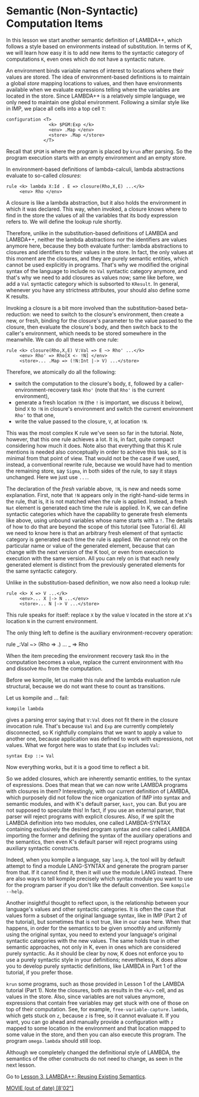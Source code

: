 <!-- Copyright (c) 2012-2019 K Team. All Rights Reserved. -->

# Semantic (Non-Syntactic) Computation Items

In this lesson we start another semantic definition of LAMBDA++, which
follows a style based on environments instead of substitution.  In terms of
K, we will learn how easy it is to add new items to the syntactic category
of computations `K`, even ones which do not have a syntactic nature.

An environment binds variable names of interest to locations where their
values are stored.  The idea of environment-based definitions is to maintain
a global *store* mapping locations to values, and then have environments
available when we evaluate expressions telling where the variables are
located in the store.  Since LAMBDA++ is a relatively simple language, we
only need to maintain one global environment.  Following a similar style
like in IMP, we place all cells into a top cell `T`:

    configuration <T>
                    <k> $PGM:Exp </k>
                    <env> .Map </env>
                    <store> .Map </store>
                  </T>

Recall that `$PGM` is where the program is placed by `krun` after parsing.  So
the program execution starts with an empty environment and an empty store.

In environment-based definitions of lambda-calculi, lambda abstractions
evaluate to so-called *closures*:

    rule <k> lambda X:Id . E => closure(Rho,X,E) ...</k>
	     <env> Rho </env>

A closure is like a lambda abstraction, but it also holds the environment
in which it was declared.  This way, when invoked, a closure knows where to
find in the store the values of all the variables that its body expression
refers to.  We will define the lookup rule shortly.

Therefore, unlike in the substitution-based definitions of LAMBDA and
LAMBDA++, neither the lambda abstractions nor the identifiers are values
anymore here, because they both evaluate further: lambda abstractions to
closures and identifiers to their values in the store.  In fact, the only
values at this moment are the closures, and they are purely semantic entities,
which cannot be used explicitly in programs.  That's why we modified the
original syntax of the language to include no `Val` syntactic category
anymore, and that's why we need to add closures as values now; same like
before, we add a `Val` syntactic category which is subsorted
to `KResult`.  In general, whenever you have any strictness attributes,
your should also define some K results.

Invoking a closure is a bit more involved than the substitution-based
beta-reduction: we need to switch to the closure's environment, then create a
new, or fresh, binding for the closure's parameter to the value passed to the
closure, then evaluate the closure's body, and then switch back to the
caller's environment, which needs to be stored somewhere in the meanwhile.
We can do all these with one rule:

    rule <k> closure(Rho,X,E) V:Val => E ~> Rho' ...</k>
         <env> Rho' => Rho[X <- !N] </env>
         <store>... .Map => (!N:Int |-> V) ...</store>

Therefore, we atomically do all the following:

- switch the computation to the closure's body, `E`, followed by a
caller-environment-recovery task `Rho'` (note that `Rho'` is the
current environment),
- generate a fresh location `!N` (the `!` is important, we discuss it below),
bind `X` to `!N` in closure's environment and switch the current environment
`Rho'` to that one,
- write the value passed to the closure, `V`, at location `!N`.

This was the most complex K rule we've seen so far in the tutorial.  Note,
however, that this one rule achieves a lot.  It is, in fact, quite compact
considering how much it does.  Note also that everything that this K rule
mentions is needed also conceptually in order to achieve this task, so it
is minimal from that point of view.  That would not be the case if we
used, instead, a conventional rewrite rule, because we would have had to
mention the remaining store, say `Sigma`, in both sides of the rule, to say
it stays unchanged.  Here we just use `...`.

The declaration of the *fresh* variable above, `!N`, is new and needs
some explanation.  First, note that `!N` appears only in the right-hand-side
terms in the rule, that is, it is not matched when the rule is applied.
Instead, a fresh `Nat` element is generated each time the rule is applied.
In K, we can define syntactic categories which have the capability to
generate fresh elements like above, using unbound variables whose name starts
with a `!`.  The details of how to do that are beyond the scope of this
tutorial (see Tutorial 6).  All we need to know here is that an arbitrary
fresh element of that syntactic category is generated each time the rule
is applied.  We cannot rely on the particular name or value of the generated
element, because that can change with the next version of the K tool, or
even from execution to execution with the same version.  All you can rely
on is that each newly generated element is distinct from the previously
generated elements for the same syntactic category.

Unlike in the substitution-based definition, we now also need a lookup rule:

    rule <k> X => V ...</k>
         <env>... X |-> N ...</env>
         <store>... N |-> V ...</store>

This rule speaks for itself: replace `X` by the value `V` located in the store
at `X`'s location `N` in the current environment.

The only thing left to define is the auxiliary environment-recovery operation:

  rule <k> _:Val ~> (Rho => .) ...</k> <env> _ => Rho </env>

When the item preceding the environment recovery task `Rho` in the
computation becomes a value, replace the current environment with `Rho`
and dissolve `Rho` from the computation.

Before we kompile, let us make this rule and the lambda evaluation rule
structural, because we do not want these to count as transitions.

Let us kompile and ... fail:

    kompile lambda

gives a parsing error saying that `V:Val` does not fit there in the closure
invocation rule.  That's because `Val` and `Exp` are currently completely
disconnected, so K rightfully complains that we want to apply a value to
another one, because application was defined to work with expressions, not
values.  What we forgot here was to state that `Exp` includes `Val`:

    syntax Exp ::= Val

Now everything works, but it is a good time to reflect a bit.

So we added closures, which are inherently semantic entities, to the syntax
of expressions.  Does that mean that we can now write LAMBDA programs with
closures in them?  Interestingly, with our current definition of LAMBDA,
which purposely did not follow the nice organization of IMP into syntax and
semantic modules, and with K's default parser, `kast`, you can.  But you are
not supposed to speculate this!  In fact, if you use an external parser, that
parser will reject programs with explicit closures.  Also, if we split the
LAMBDA definition into two modules, one called LAMBDA-SYNTAX containing
exclusively the desired program syntax and one called LAMBDA importing the
former and defining the syntax of the auxiliary operations and the semantics,
then even K's default parser will reject programs using auxiliary syntactic 
constructs.

Indeed, when you kompile a language, say `lang.k`, the tool will by default
attempt to find a module LANG-SYNTAX and generate the program parser from
that.  If it cannot find it, then it will use the module LANG instead.  There
are also ways to tell kompile precisely which syntax module you want to use
for the program parser if you don't like the default convention.
See `kompile --help`.

Another insightful thought to reflect upon, is the relationship between your
language's values and other syntactic categories.  It is often the case that
values form a subset of the original language syntax, like in IMP (Part 2 of
the tutorial), but sometimes that is not true, like in our case here.  When
that happens, in order for the semantics to be given smoothly and uniformly
using the original syntax, you need to extend your language's original
syntactic categories with the new values.  The same holds true in other
semantic approaches, not only in K, even in ones which are considered purely 
syntactic.  As it should be clear by now, K does not enforce you to use a
purely syntactic style in your definitions; nevertheless, K does allow you to 
develop purely syntactic definitions, like LAMBDA in Part 1 of the tutorial,
if you prefer those.

`krun` some programs, such as those provided in Lesson 1 of the LAMBDA
tutorial (Part 1).  Note the closures, both as results in the `<k/>` cell,
and as values in the store.  Also, since variables are not values anymore,
expressions that contain free variables may get stuck with one of those on
top of their computation.  See, for example, `free-variable-capture.lambda`,
which gets stuck on `z`, because `z` is free, so it cannot evaluate it.
If you want, you can go ahead and manually provide a configuration with
`z` mapped to some location in the environment and that location mapped to
some value in the store, and then you can also execute this program.  The
program `omega.lambda` should still loop.

Although we completely changed the definitional style of LAMBDA, the semantics
of the other constructs do not need to change, as seen in the next lesson.


Go to [Lesson 3, LAMBDA++: Reusing Existing Semantics](../lesson_3/README.md).

[MOVIE (out of date) [8'02"]](https://youtu.be/BYhQQW6swfc)
